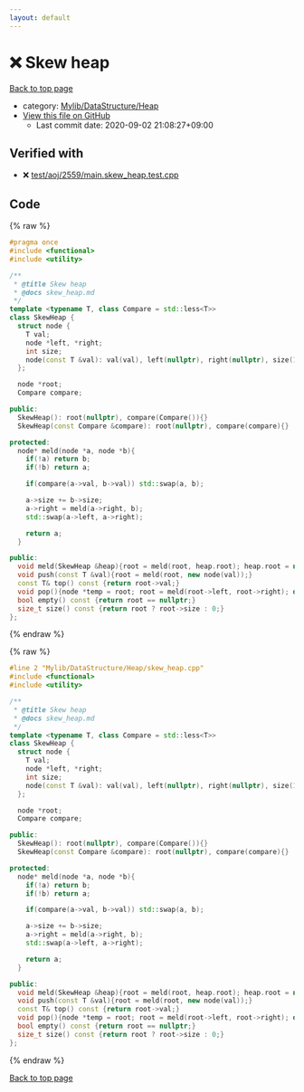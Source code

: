 ```yaml
---
layout: default
---
```


<!-- mathjax config similar to math.stackexchange -->
<script type="text/javascript" async
  src="https://cdnjs.cloudflare.com/ajax/libs/mathjax/2.7.5/MathJax.js?config=TeX-MML-AM_CHTML">
</script>
<script type="text/x-mathjax-config">
  MathJax.Hub.Config({
    TeX: { equationNumbers: { autoNumber: "AMS" }},
    tex2jax: {
      inlineMath: [ ['$','$'] ],
      processEscapes: true
    },
    "HTML-CSS": { matchFontHeight: false },
    displayAlign: "left",
    displayIndent: "2em"
  });
</script>

<script type="text/javascript" src="https://cdnjs.cloudflare.com/ajax/libs/jquery/3.4.1/jquery.min.js"></script>
<script src="https://cdn.jsdelivr.net/npm/jquery-balloon-js@1.1.2/jquery.balloon.min.js" integrity="sha256-ZEYs9VrgAeNuPvs15E39OsyOJaIkXEEt10fzxJ20+2I=" crossorigin="anonymous"></script>
<script type="text/javascript" src="../../../../assets/js/copy-button.js"></script>
<link rel="stylesheet" href="../../../../assets/css/copy-button.css" />


# :x: Skew heap

<a href="../../../../index.html">Back to top page</a>

* category: <a href="../../../../index.html#f151d59e79c7ff7f731ff52cf9b782e4">Mylib/DataStructure/Heap</a>
* <a href="{{ site.github.repository_url }}/blob/master/Mylib/DataStructure/Heap/skew_heap.cpp">View this file on GitHub</a>
    - Last commit date: 2020-09-02 21:08:27+09:00




## Verified with

* :x: <a href="../../../../verify/test/aoj/2559/main.skew_heap.test.cpp.html">test/aoj/2559/main.skew_heap.test.cpp</a>


## Code

<a id="unbundled"></a>
{% raw %}
```cpp
#pragma once
#include <functional>
#include <utility>

/**
 * @title Skew heap
 * @docs skew_heap.md
 */
template <typename T, class Compare = std::less<T>>
class SkewHeap {
  struct node {
    T val;
    node *left, *right;
    int size;
    node(const T &val): val(val), left(nullptr), right(nullptr), size(1){}
  };

  node *root;
  Compare compare;

public:
  SkewHeap(): root(nullptr), compare(Compare()){}
  SkewHeap(const Compare &compare): root(nullptr), compare(compare){}

protected:
  node* meld(node *a, node *b){
    if(!a) return b;
    if(!b) return a;

    if(compare(a->val, b->val)) std::swap(a, b);

    a->size += b->size;
    a->right = meld(a->right, b);
    std::swap(a->left, a->right);

    return a;
  }

public:
  void meld(SkewHeap &heap){root = meld(root, heap.root); heap.root = nullptr;}
  void push(const T &val){root = meld(root, new node(val));}
  const T& top() const {return root->val;}
  void pop(){node *temp = root; root = meld(root->left, root->right); delete temp;}
  bool empty() const {return root == nullptr;}
  size_t size() const {return root ? root->size : 0;}
};

```
{% endraw %}

<a id="bundled"></a>
{% raw %}
```cpp
#line 2 "Mylib/DataStructure/Heap/skew_heap.cpp"
#include <functional>
#include <utility>

/**
 * @title Skew heap
 * @docs skew_heap.md
 */
template <typename T, class Compare = std::less<T>>
class SkewHeap {
  struct node {
    T val;
    node *left, *right;
    int size;
    node(const T &val): val(val), left(nullptr), right(nullptr), size(1){}
  };

  node *root;
  Compare compare;

public:
  SkewHeap(): root(nullptr), compare(Compare()){}
  SkewHeap(const Compare &compare): root(nullptr), compare(compare){}

protected:
  node* meld(node *a, node *b){
    if(!a) return b;
    if(!b) return a;

    if(compare(a->val, b->val)) std::swap(a, b);

    a->size += b->size;
    a->right = meld(a->right, b);
    std::swap(a->left, a->right);

    return a;
  }

public:
  void meld(SkewHeap &heap){root = meld(root, heap.root); heap.root = nullptr;}
  void push(const T &val){root = meld(root, new node(val));}
  const T& top() const {return root->val;}
  void pop(){node *temp = root; root = meld(root->left, root->right); delete temp;}
  bool empty() const {return root == nullptr;}
  size_t size() const {return root ? root->size : 0;}
};

```
{% endraw %}

<a href="../../../../index.html">Back to top page</a>


